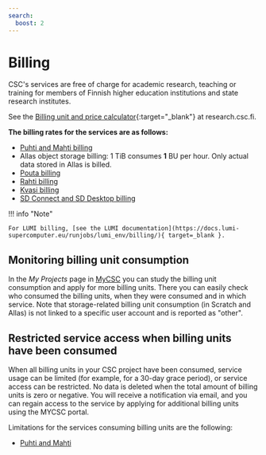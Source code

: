 ```yaml
---
search:
  boost: 2
---
```


# Billing

CSC's services are free of charge for academic research, teaching or training
for members of Finnish higher education institutions and state research institutes.

See the [Billing unit and price calculator](https://research.csc.fi/billing-units#buc){:target="_blank"}
at research.csc.fi.

**The billing rates for the services are as follows:**

* [Puhti and Mahti billing](../computing/hpc-billing.md)
* Allas object storage billing:  1 TiB consumes **1** BU per hour. Only actual
   data stored in Allas is billed.
* [Pouta billing](../cloud/pouta/accounting.md)
* [Rahti billing](../cloud/rahti/billing.md)
* [Kvasi billing](../computing/quantum-computing/kvasi/kvasi-billing.md)
* [SD Connect and SD Desktop billing](../sensitive-data/sd-access.md)

!!! info "Note"

    For LUMI billing, [see the LUMI documentation](https://docs.lumi-supercomputer.eu/runjobs/lumi_env/billing/){ target=_blank }.

## Monitoring billing unit consumption

In the _My Projects_ page in [MyCSC](https://my.csc.fi) you can study the
billing unit consumption and apply for more billing units. There you can easily
check who consumed the billing units, when they were consumed and in which
service. Note that storage-related billing unit consumption (in Scratch and
Allas) is not linked to a specific user account and is reported as "other".



## Restricted service access when billing units have been consumed

When all billing units in your CSC project have been consumed, service usage can be limited (for example, for a 30-day grace period), or service access can be restricted. 
No data is deleted when the total amount of billing units is zero or negative. You will receive a notification via email, and you can regain access to the service by applying for additional billing units using the MYCSC portal. 

Limitations for the services consuming billing units are the following: 
* [Puhti and Mahti](../computing/usage-policy.md#running-out-of-billing-units)








